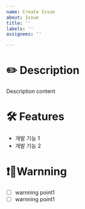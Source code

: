 ```yaml
---
name: Create Issue
about: Issue
title: ''
labels: ''
assignees: ''

---
```


# ✏️ Description
Description content

# 🛠 Features
- 개발 기능 1
- 개발 기능 2

# ❗️Warnning
- [ ] warnning point1
- [ ] warnning point1
